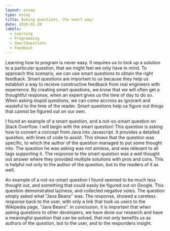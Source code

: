 ```yaml
---
layout: essay
type: essay
title: Asking questions, the smart way!
date: 2020-01-30
labels:
  - Learning
  - Programming
  - SmartQuestions
  - Feedback
---
```


Learning how to program is never easy. It requires us to look up a solution to a particular question, that we might feel we only have in mind. To approach this scenario, we can use smart questions to obtain the right feedback. Smart questions are important to us because they help us establish a way to recieve constructive feedback from real engineers with experience. By creating smart questions, we know that we will often get a thoughtful response, when an expert gives us the time of day to do so. When asking stupid questions, we can come accross as ignorant and wasteful to the time of the reader. Smart questions help us figure out things that cannot be figured out on our own.

I found an example of a smart question, and a not-so-smart question on Stack Overflow. I will begin with the smart question! This question is asking how to convert a concept from Java into Javascript. It provides a detailed question, with lines of code to assist. This shows that the question was specific, to which the author of the question managed to put some thought into. The question he was asking was not aimless, and was relevant to all tags supporting it. The response to the smart question was a well thought out answer where they provided multiple solutions with pros and cons. This is helpful not only to the author of the question, but to the readers of it as well.

An example of a not-so-smart question I found seemed to be much less thought out, and something that could easily be figured out on Google. This question demonstrated laziness, and collected negative votes. The question simply asked what "Java Beans" was. The response, showed a careless response back to the user, with only a link that took us users to the Wikipedia page, "Java Beans". In conclusion, it is important that when asking questions to other developers, we have done our research and have a meaningful question that can be solved, that not only benefits us as authors of the question, but to the user, and to the responders insight. 
